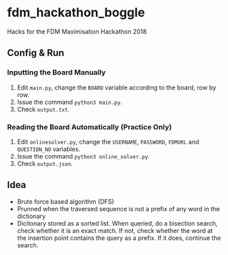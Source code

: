 # fdm_hackathon_boggle
Hacks for the FDM Maximisation Hackathon 2018

## Config & Run
### Inputting the Board Manually
1. Edit `main.py`, change the `BOARD` variable according to the board, row by row.
2. Issue the command `python3 main.py`.
3. Check `output.txt`.

### Reading the Board Automatically (Practice Only)
1. Edit `onlinesolver.py`, change the `USERNAME`, `PASSWORD`, `FDMURL` and `QUESTION_NO` variables.
2. Issue the command `python3 online_solver.py`.
3. Check `output.json`.

## Idea
- Brute force based algorithm (DFS)
- Prunned when the traversed sequence is not a prefix of any word in the dictionary 
- Dicitonary stored as a sorted list. When queried, do a bisection search, check whether it is an exact match. If not, check whether the word at the insertion point contains the query as a prefix. If it does, continue the search.
